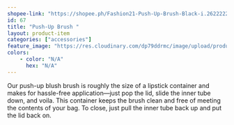 ```yaml
---
shopee-link: "https://shopee.ph/Fashion21-Push-Up-Brush-Black-i.26222223.826165408"
id: 67
title: "Push-Up Brush "
layout: product-item
categories: ["accessories"]
feature_image: "https://res.cloudinary.com/dp79ddrmc/image/upload/products/pushUpBrush.jpg"
colors:
    - color: "N/A"
      hex: "N/A"
---
```

Our push-up blush brush is roughly the size of a lipstick container and makes for hassle-free application—just pop the lid, slide the inner tube down, and voila. This container keeps the brush clean and free of meeting the contents of your bag. To close, just pull the inner tube back up and put the lid back on.